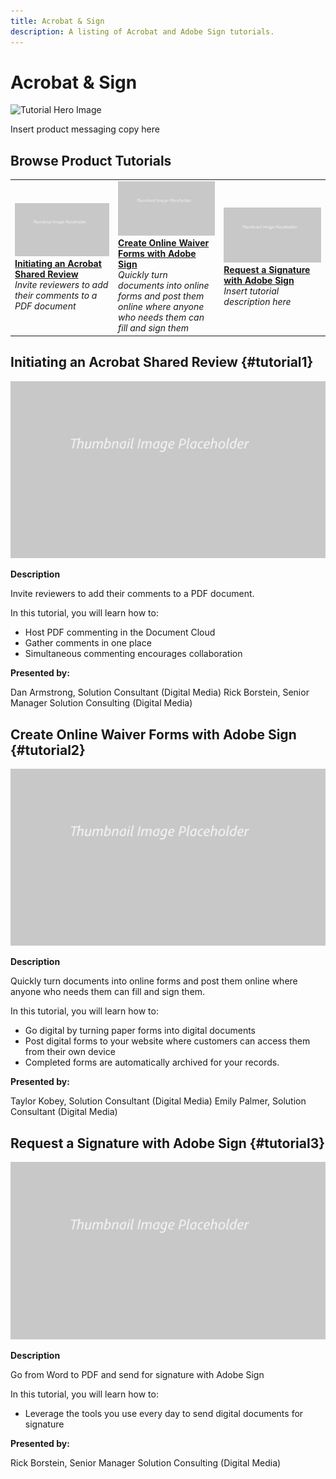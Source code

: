 ```yaml
---
title: Acrobat & Sign
description: A listing of Acrobat and Adobe Sign tutorials.
---
```


# Acrobat & Sign

![Tutorial Hero Image](../assets/DC-jpg)

Insert product messaging copy here

## Browse Product Tutorials

<table>
<tr>
 <td>
   <a href="acrobat-sign.md#tutorial1">
      <img alt="Initiating an Acrobat Shared Review" src="../assets//table_placeholder.png" />
   </a>
    <div>
   <a href="acrobat-sign.md#tutorial1"><strong>Initiating an Acrobat Shared Review</strong></a>
    </div>
    <em>Invite reviewers to add their comments to a PDF document</em>
    <br>
  </td>
  <td>
    <a href="acrobat-sign.md#tutorial2">
        <img alt="Create Online Waiver Forms with Adobe Sign" src="../assets/table_placeholder.png" />
    </a>
    <div>
    <a href="acrobat-sign.md#tutorial2"><strong>Create Online Waiver Forms with Adobe Sign</strong></a>
    </div>
    <em>Quickly turn documents into online forms and post them online where anyone who needs them can fill and sign them</em>
    <br>
  </td>
  <td>
   <a href="acrobat-sign.md#tutorial3">
      <img alt="Request a Signature with Adobe Sign" src="../assets/table_placeholder.png" />
   </a>
    <div>
    <a href="acrobat-sign.md#tutorial3"><strong>Request a Signature with Adobe Sign</strong></a>
    </div>
    <em>Insert tutorial description here</em>
    <br>
  </td>
</tr>
</table>

## Initiating an Acrobat Shared Review {#tutorial1}

![Video Hero Placeholder Image](../assets/table_placeholder.png)

**Description**

Invite reviewers to add their comments to a PDF document. 

In this tutorial, you will learn how to:
* Host PDF commenting in the Document Cloud
* Gather comments in one place
* Simultaneous commenting encourages collaboration


**Presented by:** 

Dan Armstrong, Solution Consultant (Digital Media)
Rick Borstein, Senior Manager Solution Consulting (Digital Media)

## Create Online Waiver Forms with Adobe Sign {#tutorial2}

![Video Hero Placeholder Image](../assets/table_placeholder.png)

**Description**

Quickly turn documents into online forms and post them online where anyone who needs them can fill and sign them. 

In this tutorial, you will learn how to:
* Go digital by turning paper forms into digital documents
* Post digital forms to your website where customers can access them from their own device
* Completed forms are automatically archived for your records.


**Presented by:**

Taylor Kobey, Solution Consultant (Digital Media)
Emily Palmer, Solution Consultant (Digital Media)

## Request a Signature with Adobe Sign {#tutorial3}

![Video Hero Placeholder Image](../assets/table_placeholder.png)

**Description**

Go from Word to PDF and send for signature with Adobe Sign

In this tutorial, you will learn how to:
* Leverage the tools you use every day to send digital documents for signature

**Presented by:**

Rick Borstein, Senior Manager Solution Consulting (Digital Media)